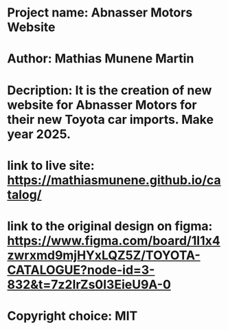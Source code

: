 # Project name: Abnasser Motors Website

# Author: Mathias Munene Martin

# Decription: It is the creation of new website for Abnasser Motors for their new Toyota car imports. Make year 2025.

# link to live site: https://mathiasmunene.github.io/catalog/

# link to the original design on figma: https://www.figma.com/board/1l1x4zwrxmd9mjHYxLQZ5Z/TOYOTA-CATALOGUE?node-id=3-832&t=7z2IrZs0I3EieU9A-0

# Copyright choice: MIT
